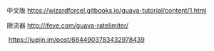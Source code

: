 中文版  https://wizardforcel.gitbooks.io/guava-tutorial/content/1.html

限流器  http://ifeve.com/guava-ratelimiter/

​             https://juejin.im/post/6844903783432978439